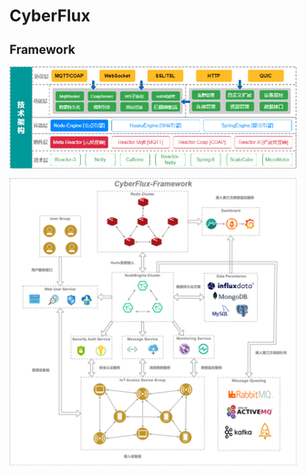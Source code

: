 # CyberFlux

## **Framework**

![framework](Image/drawio/Framework-Hierarchy.png)

![framework](Image/drawio/Framework-Diagram.png)
